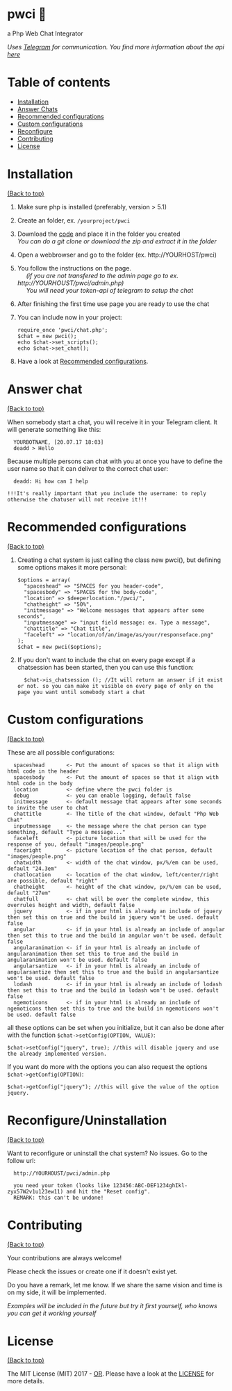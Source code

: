 # pwci 📢
a Php Web Chat Integrator

*Uses [Telegram](https://telegram.org/) for communication. You find more information about the api [here](https://core.telegram.org/api)*

# Table of contents

- [Installation](#installation)
- [Answer Chats](#answer-chat)
- [Recommended configurations](#recommended-configurations)
- [Custom configurations](#custom-configurations)
- [Reconfigure](#reconfigureuninstallation)
- [Contributing](#contributing)
- [License](#license)

# Installation

[(Back to top)](#table-of-contents)

1. Make sure php is installed (preferably, version > 5.1)
2. Create an folder, ex. `/yourproject/pwci`
3. Download the [code](https://github.com/OperationsResearch/pwci) and place it in the folder you created  
      *You can do a git clone or download the zip and extract it in the folder*

4. Open a webbrowser and go to the folder (ex. http://YOURHOST/pwci)
5. You follow the instructions on the page.  
      *(if you are not transfered to the admin page go to ex. http://YOURHOUST/pwci/admin.php)*   
      *You will need your token-api of telegram to setup the chat*

6. After finishing the first time use page you are ready to use the chat
7. You can include now in your project:
    ```
    require_once 'pwci/chat.php';
    $chat = new pwci();
    echo $chat->set_scripts();
    echo $chat->set_chat();
    ```
5. Have a look at [Recommended configurations](#recommended-configurations).

# Answer chat

[(Back to top)](#table-of-contents)

When somebody start a chat, you will receive it in your Telegram client. It will generate something like this:

```
  YOURBOTNAME, [20.07.17 18:03]
  deadd > Hello
```

Because multiple persons can chat with you at once you have to define the user name so that it can deliver to the correct chat user:

```
  deadd: Hi how can I help
  
!!!It's really important that you include the username: to reply otherwise the chatuser will not receive it!!!
```

# Recommended configurations

[(Back to top)](#table-of-contents)

1. Creating a chat system is just calling the class new pwci(), but defining some options makes it more personal:
    ```
    $options = array(
      "spaceshead" => "SPACES for you header-code",
      "spacesbody" => "SPACES for the body-code",
      "location" => $deeperlocation."/pwci/",
      "chatheight" => "50%",
      "initmessage" => "Welcome messages that appears after some seconds",
      "inputmessage" => "input field message: ex. Type a message",
      "chattitle" => "Chat title",
      "faceleft" => "location/of/an/image/as/your/responseface.png"
    );
    $chat = new pwci($options);
    ```
2. If you don't want to include the chat on every page except if a chatsession has been started, then you can use this function:

    ```
      $chat->is_chatsession (); //It will return an answer if it exist or not. so you can make it visible on every page of only on the page you want until somebody start a chat
    ```

# Custom configurations

[(Back to top)](#table-of-contents)

These are all possible configurations:

```
  spaceshead       <- Put the amount of spaces so that it align with html code in the header
  spacesbody       <- Put the amount of spaces so that it align with html code in the body
  location         <- define where the pwci folder is
  debug            <- you can enable logging, default false
  initmessage      <- default message that appears after some seconds to invite the user to chat
  chattitle        <- The title of the chat window, default "Php Web Chat"
  inputmessage     <- the message where the chat person can type something, default "Type a message..."
  faceleft         <- picture location that will be used for the response of you, default "images/people.png"
  faceright        <- picture location of the chat person, default "images/people.png"
  chatwidth        <- width of the chat window, px/%/em can be used, default "24.3em"
  chatlocation     <- location of the chat window, left/center/right are possible, default "right"
  chatheight       <- height of the chat window, px/%/em can be used, default "27em"
  chatfull         <- chat will be over the complete window, this overrules height and width, default false
  jquery           <- if in your html is already an include of jquery then set this on true and the build in jquery won't be used. default false
  angular          <- if in your html is already an include of angular then set this to true and the build in angular won't be used. default false
  angularanimation <- if in your html is already an include of angularanimation then set this to true and the build in angularanimation won't be used. default false
  angularsantize   <- if in your html is already an include of angularsantize then set this to true and the build in angularsantize won't be used. default false
  lodash           <- if in your html is already an include of lodash then set this to true and the build in lodash won't be used. default false
  ngemoticons      <- if in your html is already an include of ngemoticons then set this to true and the build in ngemoticons won't be used. default false
```
  
all these options can be set when you initialize, but it can also be done after with the function `$chat->setConfig(OPTION, VALUE)`:

```
$chat->setConfig("jquery", true); //this will disable jquery and use the already implemented version.
```
    
If you want do more with the options you can also request the options `$chat->getConfig(OPTION)`:

```
$chat->getConfig("jquery"); //this will give the value of the option jquery.
```

# Reconfigure/Uninstallation

[(Back to top)](#table-of-contents)

Want to reconfigure or uninstall the chat system? No issues. Go to the follow url:

```
  http://YOURHOUST/pwci/admin.php

  you need your token (looks like 123456:ABC-DEF1234ghIkl-zyx57W2v1u123ew11) and hit the "Reset config".
  REMARK: this can't be undone!
```

# Contributing

[(Back to top)](#table-of-contents)

Your contributions are always welcome!

Please check the issues or create one if it doesn't exist yet.

Do you have a remark, let me know. If we share the same vision and time is on my side, it will be implemented.

*Examples will be included in the future but try it first yourself, who knows you can get it working yourself*

# License

[(Back to top)](#table-of-contents)


The MIT License (MIT) 2017 - [OR](https://github.com/OperationsResearch/). Please have a look at the [LICENSE](LICENSE) for more details.

